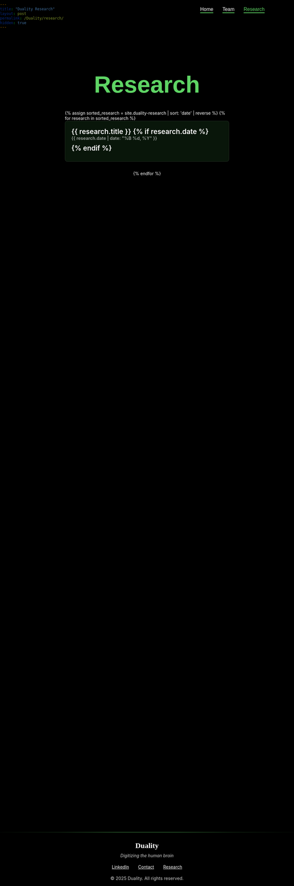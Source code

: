 ```yaml
---
title: "Duality Research"
layout: post
permalink: /Duality/research/
hidden: true
---
```


<!-- URL of the post: https://glebrazgar.github.io/Duality/research/ -->

<!-- STYLING THE PAGE -->
<style>
  @font-face {
    font-family: 'C&C Red Alert';
    src: url('/fonts/c_c_red_alert_inet/candc.ttf') format('truetype');
    font-weight: normal;
    font-style: normal;
    font-display: swap;
  }
  
  html {
    overflow-x: hidden;
    position: relative;
    width: 100%;
    margin: 0 !important;
    padding: 0 !important;
    min-height: 100vh;
    background-color: black !important;
    max-width: 100vw;
    box-sizing: border-box;
  }
  
  body {
    background-color: black !important;
    color: white !important;
    max-width: 100vw !important;
    width: 100% !important;
    padding: 0 !important;
    margin: 0 !important;
    display: flex;
    flex-direction: column;
    min-height: 100vh;
    overflow: hidden;
  }
  
  /* Hide all the Jekyll elements we don't want */
  .site-header, .post-header, .share-links, .post_navi, .site-footer, footer {
    display: none !important;
  }
  
  /* Override theme width constraints */
  .page-content, .wrapper, .post-content {
    padding: 0 !important;
    max-width: 100% !important;
    width: 100% !important;
    overflow: hidden;
    margin-bottom: 0 !important;
    box-sizing: border-box;
  }
  
  /* Navigation buttons - text with underline */
  .nav-buttons {
    position: fixed;
    top: 20px;
    right: 10%;
    z-index: 1000;
    display: flex;
    gap: 30px;
  }
  
  .nav-button {
    background-color: transparent;
    color: white;
    border: none;
    padding: 8px 0;
    font-size: 1rem;
    cursor: pointer;
    transition: all 0.3s ease;
    text-decoration: underline;
    text-decoration-color: #5ED464;
    text-decoration-thickness: 2px;
    text-underline-offset: 5px;
  }
  
  .nav-button:hover {
    color: #5ED464;
  }
  
  /* Section divider */
  .section-divider {
    border: none;
    height: 1px;
    background: linear-gradient(to right, 
                               rgba(94, 212, 100, 0.05), 
                               rgba(94, 212, 100, 0.3) 20%, 
                               rgba(94, 212, 100, 0.8) 40%, 
                               rgba(94, 212, 100, 0.8) 60%, 
                               rgba(94, 212, 100, 0.3) 80%, 
                               rgba(94, 212, 100, 0.05));
    width: 100%;
    margin: 40px 0 20px;
    position: relative;
  }
  
  /* Research list styling */
  .research-container {
    max-width: 60%;
    width: 100%;
    margin: 100px auto 60px;
    padding: 0 20px;
    min-height: 60vh;
    box-sizing: border-box;
  }
  
  .research-title {
    font-family: 'C&C Red Alert', Helvetica, Arial, sans-serif;
    font-size: 4.8rem;
    font-weight: bold;
    color: #5ED464;
    text-align: center;
    margin-top: 0;
    margin-bottom: 40px;
  }
  
  .research-list {
    list-style-type: none;
    padding: 0;
    width: 100%;
    margin: 0 auto;
    display: flex;
    flex-direction: column;
    align-items: center;
  }
  
  /* Hover animation styling for research items */
  .research-item {
    margin-bottom: 30px;
    border-radius: 8px;
    padding: 0;
    background-color: rgba(94, 212, 100, 0.1);
    border: 1px solid rgba(255, 255, 255, 0.1);
    transition: all 0.3s ease;
    position: relative;
    box-shadow: 0 0 0 rgba(94, 212, 100, 0); /* Initial no shadow */
    width: 100%;
    box-sizing: border-box;
    overflow: hidden;
  }
  
  .research-item:hover {
    transform: translateY(-5px); /* Lift up when hovered */
    border: 1px solid #5ED464; /* Green border on hover */
    box-shadow: 0 10px 20px rgba(94, 212, 100, 0.2); /* Green glow that follows box shape */
  }
  
  .research-link {
    display: block;
    color: white;
    font-size: 1.4rem;
    font-weight: 600;
    margin-bottom: 10px;
    text-decoration: none;
    padding: 20px;
    width: 100%;
    box-sizing: border-box;
    word-wrap: break-word;
    overflow-wrap: break-word;
  }
  
  .research-link:visited {
    color: white;
  }
  
  .research-link:hover {
    color: #5ED464;
  }
  
  .research-date {
    display: block;
    color: rgba(255, 255, 255, 0.6);
    font-size: 0.9rem;
    margin-bottom: 10px;
  }
  
  .research-content {
    display: block;
    padding: 0 20px 20px;
  }
  
  .research-item:hover .research-date {
    color: rgba(255, 255, 255, 0.6);
  }
  
  .research-item:hover .research-excerpt {
    color: #5ED464;
  }
  
  .research-excerpt {
    margin: 0;
    padding: 0;
    word-wrap: break-word;
    overflow-wrap: break-word;
  }
  
  .custom-footer {
    background-color: black !important;
    color: white;
    padding: 30px 0;
    margin: 0 !important;
    border-top: 0 !important;
    text-align: center;
    width: 100%;
    position: relative;
    z-index: 10;
    box-sizing: border-box;
    overflow: hidden;
  }
  
  .custom-footer::after {
    content: "";
    display: block;
    position: absolute;
    bottom: -1000px;
    left: 0;
    width: 100%;
    height: 1000px;
    background-color: black;
    z-index: 5;
  }
  
  .custom-footer ~ * {
    display: none !important;
  }
  
  .footer-content {
    max-width: 800px;
    margin: 0 auto;
    padding: 0 20px;
  }
  
  .footer-logo {
    font-size: 1.5rem;
    font-weight: bold;
    margin-bottom: 10px;
    font-family: "Times New Roman", Times, serif;
    color: white;
  }
  
  .footer-tagline {
    font-style: italic;
    margin-bottom: 20px;
    color: rgba(255, 255, 255, 0.8);
  }

  
  .footer-links {
    display: flex;
    justify-content: center;
    gap: 30px;
    margin: 20px 0;
  }
  
  .footer-link {
    color: white !important;
    text-decoration: underline;
    transition: color 0.3s ease;
    font-weight: normal;
  }
  
  .footer-link:hover {
    color: rgba(0, 0, 0, 0.7);
  }
  
  .footer-copyright {
    font-size: 0.9rem;
    color: rgba(255, 255, 255, 0.8);
    margin-top: 20px;
  }
  
  /* Remove the old glow effect class as it's no longer needed */
  .research-item-glow {
    display: none;
  }
  
  /* Responsive adjustments */
  @media screen and (max-width: 768px) {
    .research-container {
      margin: 80px auto 40px;
      padding: 0 15px;
      width: 100%;
      max-width: 80%;
    }
    
    .research-list {
      width: 100%;
      padding: 0;
      margin: 0;
    }
    
    .research-title {
      font-size: 3rem;
      width: 100%;
      text-align: center;
    }
    
    .research-link {
      padding: 15px;
      font-size: 1.2rem;
      width: 100%;
      box-sizing: border-box;
    }
    
    .research-content {
      padding: 0 15px 15px;
      width: 100%;
      box-sizing: border-box;
    }
    
    .nav-buttons {
      right: 5%;
      gap: 15px;
    }
  }
  
  @media screen and (max-width: 480px) {
    .research-container {
      margin: 60px auto 30px;
      padding: 0 10px;
      width: 100%;
      max-width: 90%; /* Slightly wider on very small screens */
    }
    
    .research-title {
      font-size: 2.5rem;
      width: 100%;
      text-align: center;
    }
    
    .research-list {
      width: 100%;
      display: flex;
      flex-direction: column;
      align-items: center;
    }
    
    .research-item {
      width: 100%;
      margin-left: auto;
      margin-right: auto;
      box-sizing: border-box;
    }
    
    .research-link {
      padding: 12px;
      font-size: 1.1rem;
      width: 100%;
      box-sizing: border-box;
      word-break: break-word;
      text-align: left;
    }
    
    .research-date {
      width: 100%;
      box-sizing: border-box;
    }
    
    .research-excerpt {
      width: 100%;
      box-sizing: border-box;
    }
    
    .nav-buttons {
      top: 10px;
      right: 10px;
      gap: 10px;
    }
    
    .nav-button {
      font-size: 0.9rem;
    }
  }
</style>

<!-- Navigation buttons -->
<div class="nav-buttons">
  <button class="nav-button" onclick="window.location.href='https://glebrazgar.github.io/Duality/'">Home</button>
  <button class="nav-button" onclick="window.location.href='https://glebrazgar.github.io/Duality/team/'">Team</button>
  <button class="nav-button" style="color: #5ED464;" onclick="window.location.href='https://glebrazgar.github.io/Duality/research/'">Research</button>
</div>

<!-- Spacer div that forces content down -->
<div style="position: relative; width: 100%; height: 0px;"></div>

<!-- Research content -->
<div class="research-container" style="position: relative !important; padding-top: 20px !important;">
  <h1 class="research-title">Research</h1>
  
  <ul class="research-list">
    {% assign sorted_research = site.duality-research | sort: 'date' | reverse %}
    {% for research in sorted_research %}
      <li class="research-item">
        <a href="{{ research.url }}" class="research-link">{{ research.title }}
          {% if research.date %}
            <span class="research-date">{{ research.date | date: "%B %d, %Y" }}</span>
          {% endif %}
        </a>
      </li>
    {% endfor %}
  </ul>
</div>

<!-- Green separator before footer -->
<hr class="section-divider" style="margin-bottom: 0 !important;">

<!-- Custom Footer - make sure this is the last element -->
<div class="custom-footer" style="margin-top: 0 !important; padding-top: 30px;">
  <div class="footer-content">
    <div class="footer-logo">Duality</div>
    <div class="footer-tagline">Digitizing the human brain</div>
    <div class="footer-links">
      <a href="https://www.linkedin.com/in/gleb-razgar-6931a7220" class="footer-link">LinkedIn</a>
      <a href="https://glebrazgar.github.io/Duality-Contact/" class="footer-link">Contact</a>
      <a href="https://glebrazgar.github.io/Duality-Research/" class="footer-link">Research</a>
    </div>
    <div class="footer-copyright">© 2025 Duality. All rights reserved.</div>
  </div>
</div>

<!-- Add JavaScript to handle the glow effect -->
<script>
document.addEventListener('DOMContentLoaded', function() {
  // Get all research items
  const researchItems = document.querySelectorAll('.research-item');
  
  // Add glow element to each research item
  researchItems.forEach(item => {
    const glow = document.createElement('div');
    glow.className = 'research-item-glow';
    item.appendChild(glow);
  });
});
</script>